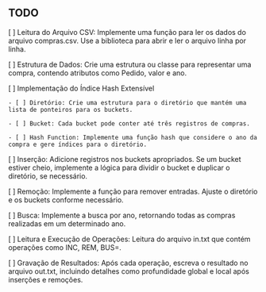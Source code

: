 ## TODO

[ ] Leitura do Arquivo CSV: Implemente uma função para ler os dados do arquivo compras.csv. Use a biblioteca <fstream> para abrir e ler o arquivo linha por linha.

[ ] Estrutura de Dados: Crie uma estrutura ou classe para representar uma compra, contendo atributos como Pedido, valor e ano.

[ ] Implementação do Índice Hash Extensível

    - [ ] Diretório: Crie uma estrutura para o diretório que mantém uma lista de ponteiros para os buckets.

    - [ ] Bucket: Cada bucket pode conter até três registros de compras.

    - [ ] Hash Function: Implemente uma função hash que considere o ano da compra e gere índices para o diretório.

[ ] Inserção: Adicione registros nos buckets apropriados. Se um bucket estiver cheio, implemente a lógica para dividir o bucket e duplicar o diretório, se necessário.

[ ] Remoção: Implemente a função para remover entradas. Ajuste o diretório e os buckets conforme necessário.

[ ] Busca: Implemente a busca por ano, retornando todas as compras realizadas em um determinado ano.

[ ] Leitura e Execução de Operações: Leitura do arquivo in.txt que contém operações como INC, REM, BUS=.

[ ] Gravação de Resultados: Após cada operação, escreva o resultado no arquivo out.txt, incluindo detalhes como profundidade global e local após inserções e remoções.
